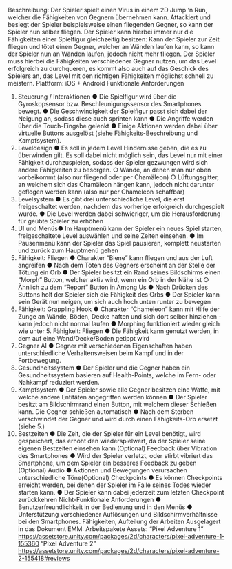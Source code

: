 Beschreibung:
Der Spieler spielt einen Virus in einem 2D Jump ‘n Run, welcher die Fähigkeiten von
Gegnern übernehmen kann. Attackiert und besiegt der Spieler beispielsweise einen
fliegenden Gegner, so kann der Spieler nun selber fliegen.
Der Spieler kann hierbei immer nur die Fähigkeiten einer Spielfigur gleichzeitig besitzen:
Kann der Spieler zur Zeit fliegen und tötet einen Gegner, welcher an Wänden laufen kann,
so kann der Spieler nun an Wänden laufen, jedoch nicht mehr fliegen.
Der Spieler muss hierbei die Fähigkeiten verschiedener Gegner nutzen, um das Level
erfolgreich zu durchqueren, es kommt also auch auf das Geschick des Spielers an, das
Level mit den richtigen Fähigkeiten möglichst schnell zu meistern.
Plattform: iOS + Android
Funktionale Anforderungen
1. Steuerung / Interaktionen
● Die Spielfigur wird über die Gyroskopsensor bzw. Beschleunigungssensor des
Smartphones bewegt.
● Die Geschwindigkeit der Spielfigur passt sich dabei der Neigung an, sodass diese
auch sprinten kann
● Die Angriffe werden über die Touch-Eingabe gelenkt
● Einige Aktionen werden dabei über virtuelle Buttons ausgelöst (siehe
Fähigkeits-Beschreibung und Kampfsystem).
2. Leveldesign
● Es soll in jedem Level Hindernisse geben, die es zu überwinden gilt. Es soll dabei
nicht möglich sein, das Level nur mit einer Fähigkeit durchzuspielen, sodass der
Spieler gezwungen wird sich andere Fähigkeiten zu besorgen.
○ Wände, an denen man nur oben vorbeikommt (also nur fliegend oder per
Chamäleon)
○ Lüftungsgitter, an welchem sich das Chamäleon hängen kann, jedoch nicht
darunter geflogen werden kann (also nur per Chameleon schaffbar)
3. Levelsystem
● Es gibt drei unterschiedliche Level, die erst freigeschaltet werden, nachdem das
vorherige erfolgreich durchgespielt wurde.
● Die Level werden dabei schwieriger, um die Herausforderung für geübte Spieler zu
erhöhen
4. UI und Menüs● Im Hauptmenü kann der Spieler ein neues Spiel starten, freigeschaltete Level
auswählen und seine Zeiten einsehen.
● Im Pausenmenü kann der Spieler das Spiel pausieren, komplett neustarten und
zurück zum Hauptmenü gehen
5. Fähigkeit: Fliegen
● Charakter “Biene” kann fliegen und aus der Luft angreifen
● Nach dem Töten des Gegners erscheint an der Stelle der Tötung ein Orb
● Der Spieler besitzt ein Rand seines Bildschirms einen “Morph” Button, welcher aktiv
wird, wenn ein Orb in der Nähe ist
○ Ähnlich zu dem “Report” Button in Among Us
● Nach Drücken des Buttons holt der Spieler sich die Fähigkeit des Orbs
● Der Spieler kann sein Gerät nun neigen, um sich auch hoch unten runter zu
bewegen
6. Fähigkeit: Grappling Hook
● Charakter “Chameleon” kann mit Hilfe der Zunge an Wände, Böden, Decke haften
und sich dort selber hinziehen - kann jedoch nicht normal laufen
● Morphing funktioniert wieder gleich wie unter 5. Fähigkeit: Fliegen
● Die Fähigkeit kann genutzt werden, in dem auf eine Wand/Decke/Boden getippt wird
7. Gegner AI
● Gegner mit verschiedenen Eigenschaften haben unterschiedliche Verhaltensweisen
beim Kampf und in der Fortbewegung.
8. Gesundheitssystem
● Der Spieler und die Gegner haben ein Gesundheitssystem basieren auf
Health-Points, welche im Fern- oder Nahkampf reduziert werden.
9. Kampfsystem
● Der Spieler sowie alle Gegner besitzen eine Waffe, mit welche andere Entitäten
angegriffen werden können
● Der Spieler besitzt am Bildschirmrand einen Button, mit welchem dieser Schießen
kann. Die Gegner schießen automatisch
● Nach dem Sterben verschwindet der Gegner und wird durch einen Fähigkeits-Orb
ersetzt (siehe 5.)
10. Bestzeiten
● Die Zeit, die der Spieler für ein Level benötigt, wird gespeichert, das erhöht den
wiederspielwert, da der Spieler seine eigenen Bestzeiten einsehen kann
(Optional) Feedback über Vibration des Smartphones
● Wird der Spieler verletzt, oder stirbt vibriert das Smartphone, um dem Spieler ein
besseres Feedback zu geben
(Optional) Audio
● Aktionen und Bewegungen verursachen unterschiedliche Töne(Optional) Checkpoints
● Es können Checkpoints erreicht werden, bei denen der Spieler im Falle seines Todes
wieder starten kann.
● Der Spieler kann dabei jederzeit zum letzten Checkpoint zurückkehren
Nicht-Funktionale Anforderungen
● Benutzerfreundlichkeit in der Bedienung und in den Menüs
● Unterstützung verschiedener Auflösungen und Bildschirmverhältnisse bei den
Smartphones.
Fähigkeiten, Aufteilung der Arbeiten
Ausgelagert in das Dokument EMM: Arbeitspakete
Assets:
“Pixel Adventure 1”
https://assetstore.unity.com/packages/2d/characters/pixel-adventure-1-155360
“Pixel Adventure 2”
https://assetstore.unity.com/packages/2d/characters/pixel-adventure-2-155418#reviews
